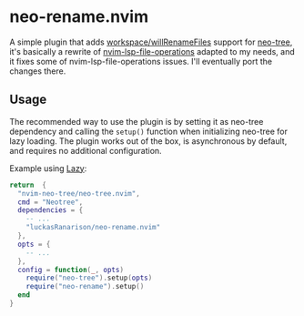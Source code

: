 # neo-rename.nvim

A simple plugin that adds [workspace/willRenameFiles](https://microsoft.github.io/language-server-protocol/specifications/lsp/3.17/specification/#workspace_willRenameFiles) support for [neo-tree](https://github.com/nvim-neo-tree/neo-tree.nvim), it's basically a rewrite of [nvim-lsp-file-operations](https://github.com/antosha417/nvim-lsp-file-operations) adapted to my needs, and it fixes some of nvim-lsp-file-operations issues. I'll eventually port the changes there.

## Usage

The recommended way to use the plugin is by setting it as neo-tree dependency and calling the `setup()` function when initializing neo-tree for lazy loading. The plugin works out of the box, is asynchronous by default, and requires no additional configuration.

Example using [Lazy](https://github.com/folke/lazy.nvim):

```lua
return  {
  "nvim-neo-tree/neo-tree.nvim",
  cmd = "Neotree",
  dependencies = {
    -- ...
    "luckasRanarison/neo-rename.nvim"
  },
  opts = {
    -- ...
  },
  config = function(_, opts)
    require("neo-tree").setup(opts)
    require("neo-rename").setup()
  end
}
```
